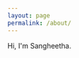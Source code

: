 ```yaml
---
layout: page
permalink: /about/
---
```


Hi, I'm Sangheetha.


[jekyll-organization]: https://github.com/jekyll
